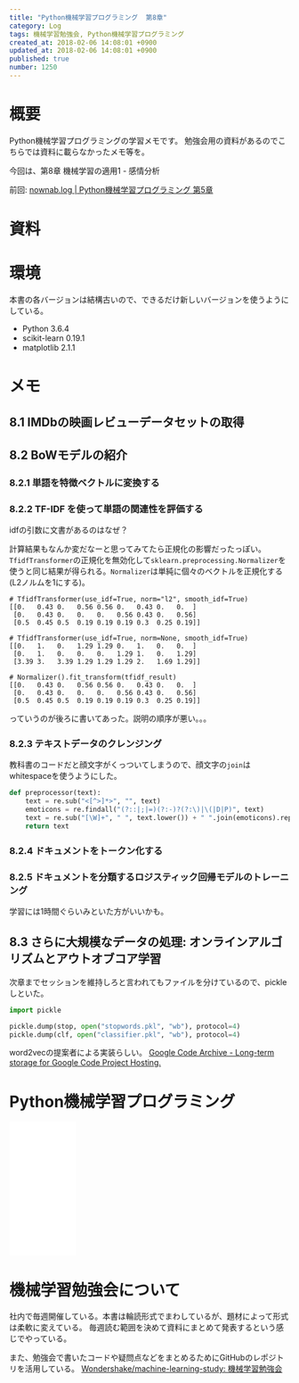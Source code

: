 ```yaml
---
title: "Python機械学習プログラミング  第8章"
category: Log
tags: 機械学習勉強会, Python機械学習プログラミング
created_at: 2018-02-06 14:08:01 +0900
updated_at: 2018-02-06 14:08:01 +0900
published: true
number: 1250
---
```


# 概要
Python機械学習プログラミングの学習メモです。
勉強会用の資料があるのでこちらでは資料に載らなかったメモ等を。

今回は、第8章 機械学習の適用1 - 感情分析

前回: [nownab.log | Python機械学習プログラミング 第5章](https://blog.nownabe.com/2018/01/31/1244.html)

# 資料


# 環境

本書の各バージョンは結構古いので、できるだけ新しいバージョンを使うようにしている。

* Python 3.6.4
* scikit-learn 0.19.1
* matplotlib 2.1.1

# メモ
<!-- coc -->
## 8.1 IMDbの映画レビューデータセットの取得
## 8.2 BoWモデルの紹介
### 8.2.1 単語を特徴ベクトルに変換する
### 8.2.2 TF-IDF を使って単語の関連性を評価する

idfの引数に文書があるのはなぜ？

計算結果もなんか変だなーと思ってみてたら正規化の影響だったっぽい。`TfidfTransformer`の正規化を無効化して`sklearn.preprocessing.Normalizer`を使うと同じ結果が得られる。`Normalizer`は単純に個々のベクトルを正規化する(L2ノルムを1にする)。

```
# TfidfTransformer(use_idf=True, norm="l2", smooth_idf=True)
[[0.   0.43 0.   0.56 0.56 0.   0.43 0.   0.  ]
 [0.   0.43 0.   0.   0.   0.56 0.43 0.   0.56]
 [0.5  0.45 0.5  0.19 0.19 0.19 0.3  0.25 0.19]]

# TfidfTransformer(use_idf=True, norm=None, smooth_idf=True)
[[0.   1.   0.   1.29 1.29 0.   1.   0.   0.  ]
 [0.   1.   0.   0.   0.   1.29 1.   0.   1.29]
 [3.39 3.   3.39 1.29 1.29 1.29 2.   1.69 1.29]]

# Normalizer().fit_transform(tfidf_result)
[[0.   0.43 0.   0.56 0.56 0.   0.43 0.   0.  ]
 [0.   0.43 0.   0.   0.   0.56 0.43 0.   0.56]
 [0.5  0.45 0.5  0.19 0.19 0.19 0.3  0.25 0.19]]
```

っていうのが後ろに書いてあった。説明の順序が悪い。。。

### 8.2.3 テキストデータのクレンジング

教科書のコードだと顔文字がくっついてしまうので、顔文字の`join`はwhitespaceを使うようにした。

```python
def preprocessor(text):
    text = re.sub("<[^>]*>", "", text)
    emoticons = re.findall("(?::|;|=)(?:-)?(?:\)|\(|D|P)", text)
    text = re.sub("[\W]+", " ", text.lower()) + " ".join(emoticons).replace("-", "")
    return text
```

### 8.2.4 ドキュメントをトークン化する

### 8.2.5 ドキュメントを分類するロジスティック回帰モデルのトレーニング

学習には1時間ぐらいみといた方がいいかも。

## 8.3 さらに大規模なデータの処理: オンラインアルゴリズムとアウトオブコア学習

次章までセッションを維持しろと言われてもファイルを分けているので、pickleしといた。

```python
import pickle

pickle.dump(stop, open("stopwords.pkl", "wb"), protocol=4)
pickle.dump(clf, open("classifier.pkl", "wb"), protocol=4)
```

word2vecの提案者による実装らしい。
[Google Code Archive - Long-term storage for Google Code Project Hosting.](https://code.google.com/archive/p/word2vec/)

# Python機械学習プログラミング
<iframe style="width:120px;height:240px;" marginwidth="0" marginheight="0" scrolling="no" frameborder="0" src="//rcm-fe.amazon-adsystem.com/e/cm?lt1=_blank&bc1=000000&IS2=1&bg1=FFFFFF&fc1=000000&lc1=0000FF&t=nownabe0c-22&o=9&p=8&l=as4&m=amazon&f=ifr&ref=as_ss_li_til&asins=B01HGIPIAK&linkId=ef8aa25f336a01f62b00fce21e6f952a"></iframe>

# 機械学習勉強会について
社内で毎週開催している。本書は輪読形式でまわしているが、題材によって形式は柔軟に変えている。
毎週読む範囲を決めて資料にまとめて発表するという感じでやっている。

また、勉強会で書いたコードや疑問点などをまとめるためにGitHubのレポジトリを活用している。
[Wondershake/machine-learning-study: 機械学習勉強会](https://github.com/Wondershake/machine-learning-study)

```math
```
